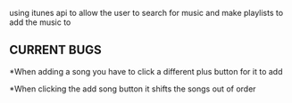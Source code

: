 using itunes api to allow the user to search for music and make playlists to add the music to 



CURRENT BUGS
----------------------------------------
*When adding a song you have to click a different plus button for it to add

*When clicking the add song button it shifts the songs out of order
